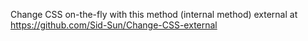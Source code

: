 Change CSS on-the-fly with this method (internal method) external at https://github.com/Sid-Sun/Change-CSS-external
